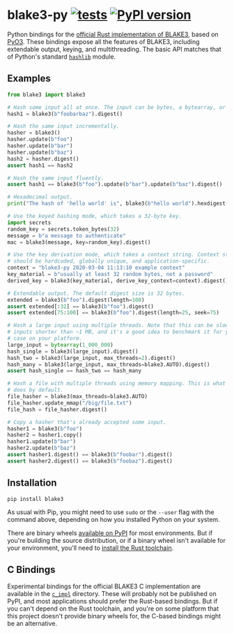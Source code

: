 # blake3-py [![tests](https://github.com/oconnor663/blake3-py/actions/workflows/tests.yml/badge.svg?branch=master&event=push)](https://github.com/oconnor663/blake3-py/actions/workflows/tests.yml) [![PyPI version](https://badge.fury.io/py/blake3.svg)](https://pypi.python.org/pypi/blake3)

Python bindings for the [official Rust implementation of
BLAKE3](https://github.com/BLAKE3-team/BLAKE3), based on
[PyO3](https://github.com/PyO3/pyo3). These bindings expose all the features of
BLAKE3, including extendable output, keying, and multithreading. The basic API
matches that of Python's standard
[`hashlib`](https://docs.python.org/3/library/hashlib.html) module.

## Examples

```python
from blake3 import blake3

# Hash some input all at once. The input can be bytes, a bytearray, or a memoryview.
hash1 = blake3(b"foobarbaz").digest()

# Hash the same input incrementally.
hasher = blake3()
hasher.update(b"foo")
hasher.update(b"bar")
hasher.update(b"baz")
hash2 = hasher.digest()
assert hash1 == hash2

# Hash the same input fluently.
assert hash1 == blake3(b"foo").update(b"bar").update(b"baz").digest()

# Hexadecimal output.
print("The hash of 'hello world' is", blake3(b"hello world").hexdigest())

# Use the keyed hashing mode, which takes a 32-byte key.
import secrets
random_key = secrets.token_bytes(32)
message = b"a message to authenticate"
mac = blake3(message, key=random_key).digest()

# Use the key derivation mode, which takes a context string. Context strings
# should be hardcoded, globally unique, and application-specific.
context = "blake3-py 2020-03-04 11:13:10 example context"
key_material = b"usually at least 32 random bytes, not a password"
derived_key = blake3(key_material, derive_key_context=context).digest()

# Extendable output. The default digest size is 32 bytes.
extended = blake3(b"foo").digest(length=100)
assert extended[:32] == blake3(b"foo").digest()
assert extended[75:100] == blake3(b"foo").digest(length=25, seek=75)

# Hash a large input using multiple threads. Note that this can be slower for
# inputs shorter than ~1 MB, and it's a good idea to benchmark it for your use
# case on your platform.
large_input = bytearray(1_000_000)
hash_single = blake3(large_input).digest()
hash_two = blake3(large_input, max_threads=2).digest()
hash_many = blake3(large_input, max_threads=blake3.AUTO).digest()
assert hash_single == hash_two == hash_many

# Hash a file with multiple threads using memory mapping. This is what b3sum
# does by default.
file_hasher = blake3(max_threads=blake3.AUTO)
file_hasher.update_mmap("/big/file.txt")
file_hash = file_hasher.digest()

# Copy a hasher that's already accepted some input.
hasher1 = blake3(b"foo")
hasher2 = hasher1.copy()
hasher1.update(b"bar")
hasher2.update(b"baz")
assert hasher1.digest() == blake3(b"foobar").digest()
assert hasher2.digest() == blake3(b"foobaz").digest()
```

## Installation

```
pip install blake3
```

As usual with Pip, you might need to use `sudo` or the `--user` flag
with the command above, depending on how you installed Python on your
system.

There are binary wheels [available on
PyPI](https://pypi.org/project/blake3/#files) for most environments. But
if you're building the source distribution, or if a binary wheel isn't
available for your environment, you'll need to [install the Rust
toolchain](https://rustup.rs).

## C Bindings

Experimental bindings for the official BLAKE3 C implementation are available in
the [`c_impl`](c_impl) directory. These will probably not be published on PyPI,
and most applications should prefer the Rust-based bindings. But if you can't
depend on the Rust toolchain, and you're on some platform that this project
doesn't provide binary wheels for, the C-based bindings might be an
alternative.
